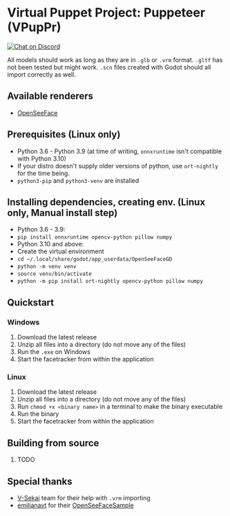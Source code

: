 # Virtual Puppet Project: Puppeteer (VPupPr)

[![Chat on Discord](https://img.shields.io/discord/853476898071117865?label=chat&logo=discord)](https://discord.gg/6mcdWWBkrr)

All models should work as long as they are in `.glb` or `.vrm` format. `.gltf` has not been tested but might work. `.scn` files created with Godot should all import correctly as well.

## Available renderers
* [OpenSeeFace](https://github.com/emilianavt/OpenSeeFace)

## Prerequisites (Linux only)
* Python 3.6 - Python 3.9 (at time of writing, `onnxruntime` isn't compatible with Python 3.10)
* If your distro doesn't supply older versions of python, use `ort-nightly` for the time being.
* `python3-pip` and `python3-venv` are installed
## Installing dependencies, creating env. (Linux only, Manual install step)
* Python 3.6 - 3.9: 
* `pip install onnxruntime opencv-python pillow numpy`
* Python 3.10 and above:
* Create the virtual environment
* `cd ~/.local/share/godot/app_userdata/OpenSeeFaceGD`
* `python -m venv venv`
* `source venv/bin/activate`
* `python -m pip install ort-nightly opencv-python pillow numpy`

## Quickstart

### Windows
1. Download the latest release
2. Unzip all files into a directory (do not move any of the files)
3. Run the `.exe` on Windows
4. Start the facetracker from within the application

### Linux
1. Download the latest release
2. Unzip all files into a directory (do not move any of the files)
3. Run `chmod +x <binary name>` in a terminal to make the binary executable
4. Run the binary
5. Start the facetracker from within the application

## Building from source
1. TODO

## Special thanks
* [V-Sekai](https://github.com/V-Sekai) team for their help with `.vrm` importing
* [emilianavt](https://github.com/emilianavt) for their [OpenSeeFaceSample](https://github.com/emilianavt/OpenSeeFaceSample)

